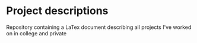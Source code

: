 # Project descriptions

Repository containing a LaTex document describing all projects I've worked on in college and private

